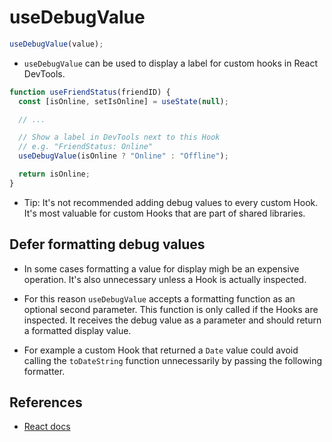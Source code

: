 # useDebugValue

```jsx
useDebugValue(value);
```

- `useDebugValue` can be used to display a label for custom hooks in React DevTools.

```jsx
function useFriendStatus(friendID) {
  const [isOnline, setIsOnline] = useState(null);

  // ...

  // Show a label in DevTools next to this Hook
  // e.g. "FriendStatus: Online"
  useDebugValue(isOnline ? "Online" : "Offline");

  return isOnline;
}
```

- Tip: It's not recommended adding debug values to every custom Hook. It's most valuable for custom Hooks that are part of shared libraries.

## Defer formatting debug values

- In some cases formatting a value for display migh be an expensive operation. It's also unnecessary unless a Hook is actually inspected.

- For this reason `useDebugValue` accepts a formatting function as an optional second parameter. This function is only called if the Hooks are inspected. It receives the debug value as a parameter and should return a formatted display value.

- For example a custom Hook that returned a `Date` value could avoid calling the `toDateString` function unnecessarily by passing the following formatter.

## References

- [React docs](https://reactjs.org/)
